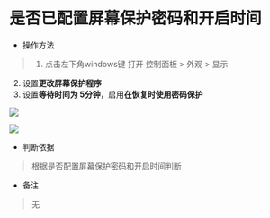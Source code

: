 # 是否已配置屏幕保护密码和开启时间

- 操作方法
> 1. 点击左下角windows键 打开 控制面板 > 外观 > 显示
  2. 设置**更改屏幕保护程序**
  3. 设置**等待时间为 5分钟**，启用**在恢复时使用密码保护**

![](https://do1-secure.oss-cn-beijing.aliyuncs.com/image12.png)

![](https://do1-secure.oss-cn-beijing.aliyuncs.com/image13.png)

- 判断依据
> 根据是否配置屏幕保护密码和开启时间判断

- 备注
> 无